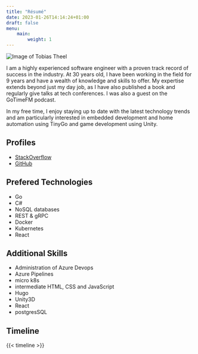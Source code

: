 ```yaml
---
title: "Résumé"
date: 2023-01-26T14:14:24+01:00
draft: false
menu:
    main:
        weight: 1
---
```


![Image of Tobias Theel](/img/profile2.jpg)

I am a highly experienced software engineer with a proven track record of success in the industry. At 30 years old, I have been working in the field for 9 years and have a wealth of knowledge and skills to offer. My expertise extends beyond just my day job, as I have also published a book and regularly give talks at tech conferences. I was also a guest on the GoTimeFM podcast.

In my free time, I enjoy staying up to date with the latest technology trends and am particularly interested in embedded development and home automation using TinyGo and game development using Unity.

## Profiles

- [StackOverflow](https://stackoverflow.com/users/4992212/tobias-theel)
- [GitHub](https://github.com/Nerzal)

## Prefered Technologies

- Go
- C#
- NoSQL databases
- REST & gRPC
- Docker
- Kubernetes
- React

## Additional Skills

- Administration of Azure Devops 
- Azure Pipelines
- micro k8s
- intermediate HTML, CSS and JavaScript
- Hugo
- Unity3D
- React
- postgresSQL

## Timeline

{{< timeline >}}
